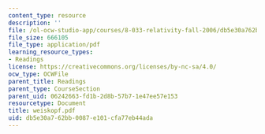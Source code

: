 ```yaml
---
content_type: resource
description: ''
file: /ol-ocw-studio-app/courses/8-033-relativity-fall-2006/db5e30a762bb0087e101cfa77eb44ada_weiskopf.pdf
file_size: 666105
file_type: application/pdf
learning_resource_types:
- Readings
license: https://creativecommons.org/licenses/by-nc-sa/4.0/
ocw_type: OCWFile
parent_title: Readings
parent_type: CourseSection
parent_uid: 06242663-fd1b-2d8b-57b7-1e47ee57e153
resourcetype: Document
title: weiskopf.pdf
uid: db5e30a7-62bb-0087-e101-cfa77eb44ada
---
```

